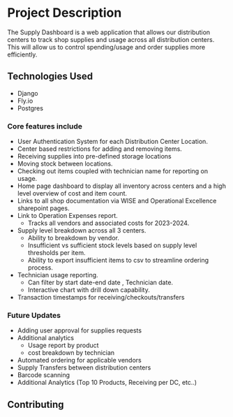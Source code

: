 
# Project Description

The Supply Dashboard is a web application that allows our distribution centers to track shop supplies and usage across all distribution centers. This will allow us to control spending/usage and order supplies more efficiently. 

## Technologies Used

* Django
* Fly.io
* Postgres

### Core features include

* User Authentication System for each Distribution Center Location.
* Center based restrictions for adding and removing items.
* Receiving supplies into pre-defined storage locations
* Moving stock between locations.
* Checking out items coupled with technician name for reporting on usage.
* Home page dashboard to display all inventory across centers and a high level overview of cost and item count. 
* Links to all shop documentation via WISE and Operational Excellence sharepoint pages.
* Link to Operation Expenses report.
	* Tracks all vendors and associated costs for 2023-2024.
* Supply level breakdown across all 3 centers. 
	* Ability to breakdown by vendor.
	* Insufficient vs sufficient stock levels based on supply level thresholds per item. 
	* Ability to export insufficient items to csv to streamline ordering process.
* Technician usage reporting.
	* Can filter by start date-end date , Technician date.
	* Interactive chart with drill down capability.
* Transaction timestamps for receiving/checkouts/transfers

### Future Updates

* Adding user approval for supplies requests
* Additional analytics
	* Usage report by product 
	* cost breakdown by technician 
* Automated ordering for applicable vendors 
* Supply Transfers between distribution centers 
* Barcode scanning 
* Additional Analytics (Top 10 Products, Receiving per DC, etc..)


## Contributing
